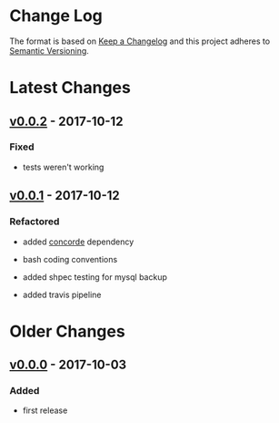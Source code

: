 Change Log
==========

The format is based on [Keep a Changelog] and this project adheres to
[Semantic Versioning].

Latest Changes
==============

[v0.0.2] - 2017-10-12
---------------------

### Fixed

-   tests weren't working

[v0.0.1] - 2017-10-12
---------------------

### Refactored

-   added [concorde] dependency

-   bash coding conventions

-   added shpec testing for mysql backup

-   added travis pipeline

Older Changes
=============

[v0.0.0] - 2017-10-03
---------------------

### Added

-   first release

  [Keep a Changelog]: http://keepachangelog.com/
  [Semantic Versioning]: http://semver.org/
  [v0.0.2]: https://github.com/binaryphile/jiff-personal/compare/v0.0.1...v0.0.2
  [v0.0.1]: https://github.com/binaryphile/jiff-personal/compare/v0.0.0...v0.0.1
  [concorde]: https://github.com/binaryphile/concorde
  [v0.0.0]: https://github.com/binaryphile/jiff-personal/tree/v0.0.0
